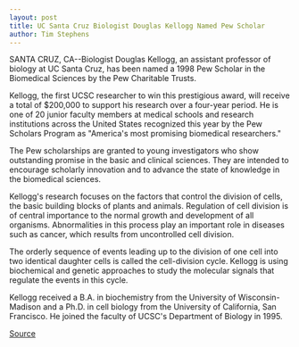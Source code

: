```yaml
---
layout: post
title: UC Santa Cruz Biologist Douglas Kellogg Named Pew Scholar
author: Tim Stephens
---
```


SANTA CRUZ, CA--Biologist Douglas Kellogg, an assistant professor of biology at UC Santa Cruz, has been named a 1998 Pew Scholar in the Biomedical Sciences by the Pew Charitable Trusts.

Kellogg, the first UCSC researcher to win this prestigious award, will receive a total of $200,000 to support his research over a four-year period. He is one of 20 junior faculty members at medical schools and research institutions across the United States recognized this year by the Pew Scholars Program as "America's most promising biomedical researchers."

The Pew scholarships are granted to young investigators who show outstanding promise in the basic and clinical sciences. They are intended to encourage scholarly innovation and to advance the state of knowledge in the biomedical sciences.

Kellogg's research focuses on the factors that control the division of cells, the basic building blocks of plants and animals. Regulation of cell division is of central importance to the normal growth and development of all organisms. Abnormalities in this process play an important role in diseases such as cancer, which results from uncontrolled cell division.

The orderly sequence of events leading up to the division of one cell into two identical daughter cells is called the cell-division cycle. Kellogg is using biochemical and genetic approaches to study the molecular signals that regulate the events in this cycle.

Kellogg received a B.A. in biochemistry from the University of Wisconsin-Madison and a Ph.D. in cell biology from the University of California, San Francisco. He joined the faculty of UCSC's Department of Biology in 1995.

[Source](http://www1.ucsc.edu/news_events/press_releases/archive/97-98/06-98/061798-UCSC_biologist_Doug.html "Permalink to 061798-UCSC_biologist_Doug")
